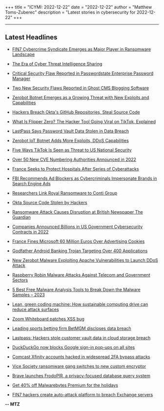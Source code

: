 +++
title = "ICYMI: 2022-12-22"
date = "2022-12-22"
author = "Matthew Toms-Zuberec"
description = "Latest stories in cybersecurity for 2022-12-22"
+++

---------------------------------------------------------------------------
## Latest Headlines
- [FIN7 Cybercrime Syndicate Emerges as Major Player in Ransomware Landscape](https://thehackernews.com/2022/12/fin7-cybercrime-syndicate-emerges-as.html)

- [The Era of Cyber Threat Intelligence Sharing](https://thehackernews.com/2022/12/the-era-of-cyber-threat-intelligence.html)

- [Critical Security Flaw Reported in Passwordstate Enterprise Password Manager](https://thehackernews.com/2022/12/critical-security-flaw-reported-in.html)

- [Two New Security Flaws Reported in Ghost CMS Blogging Software](https://thehackernews.com/2022/12/two-new-security-flaws-reported-in.html)

- [Zerobot Botnet Emerges as a Growing Threat with New Exploits and Capabilities](https://thehackernews.com/2022/12/zerobot-botnet-emerges-as-growing.html)

- [Hackers Breach Okta's GitHub Repositories, Steal Source Code](https://thehackernews.com/2022/12/hackers-breach-oktas-github.html)

- [What Is Flipper Zero? The Hacker Tool Going Viral on TikTok, Explained](https://www.wired.com/story/what-is-flipper-zero-tiktok/)

- [LastPass Says Password Vault Data Stolen in Data Breach](https://www.securityweek.com/lastpass-says-password-vault-data-stolen-data-breach)

- [Zerobot IoT Botnet Adds More Exploits, DDoS Capabilities](https://www.securityweek.com/zerobot-iot-botnet-adds-more-exploits-ddos-capabilities)

- [Five Ways TikTok Is Seen as Threat to US National Security](https://www.securityweek.com/five-ways-tiktok-seen-threat-us-national-security)

- [Over 50 New CVE Numbering Authorities Announced in 2022](https://www.securityweek.com/over-50-new-cve-numbering-authorities-announced-2022)

- [France Seeks to Protect Hospitals After Series of Cyberattacks](https://www.securityweek.com/france-seeks-protect-hospitals-after-series-cyberattacks)

- [FBI Recommends Ad Blockers as Cybercriminals Impersonate Brands in Search Engine Ads](https://www.securityweek.com/fbi-recommends-ad-blockers-cybercriminals-impersonate-brands-search-engine-ads)

- [Researchers Link Royal Ransomware to Conti Group](https://www.securityweek.com/researchers-link-royal-ransomware-conti-group)

- [Okta Source Code Stolen by Hackers](https://www.securityweek.com/okta-source-code-stolen-hackers)

- [Ransomware Attack Causes Disruption at British Newspaper The Guardian](https://www.securityweek.com/ransomware-attack-causes-disruption-british-newspaper-guardian)

- [Companies Announced Billions in US Government Cybersecurity Contracts in 2022](https://www.securityweek.com/companies-announced-billions-us-government-cybersecurity-contracts-2022)

- [France Fines Microsoft 60 Million Euros Over Advertising Cookies](https://www.securityweek.com/france-fines-microsoft-60-million-euros-over-advertising-cookies)

- [Godfather Android Banking Trojan Targeting Over 400 Applications](https://www.securityweek.com/godfather-android-banking-trojan-targeting-over-400-applications)

- [New Zerobot Malware Exploiting Apache Vulnerabilities to Launch DDoS Attack](https://cybersecuritynews.com/zerobot-malware/)

- [Raspberry Robin Malware Attacks Against Telecom and Government Sectors](https://cybersecuritynews.com/raspberry-robin-malware/)

- [5 Best Free Malware Analysis Tools to Break Down the Malware Samples – 2023](https://cybersecuritynews.com/malware-analysis-tools/)

- [Lean, green coding machine: How sustainable computing drive can reduce attack surfaces](https://portswigger.net/daily-swig/lean-green-coding-machine-how-sustainable-computing-drive-can-reduce-attack-surfaces)

- [Zoom Whiteboard patches XSS bug](https://portswigger.net/daily-swig/zoom-whiteboard-patches-xss-bug)

- [Leading sports betting firm BetMGM discloses data breach](https://www.bleepingcomputer.com/news/security/leading-sports-betting-firm-betmgm-discloses-data-breach/)

- [Lastpass: Hackers stole customer vault data in cloud storage breach](https://www.bleepingcomputer.com/news/security/lastpass-hackers-stole-customer-vault-data-in-cloud-storage-breach/)

- [DuckDuckGo now blocks Google sign-in pop-ups on all sites](https://www.bleepingcomputer.com/news/security/duckduckgo-now-blocks-google-sign-in-pop-ups-on-all-sites/)

- [Comcast Xfinity accounts hacked in widespread 2FA bypass attacks](https://www.bleepingcomputer.com/news/security/comcast-xfinity-accounts-hacked-in-widespread-2fa-bypass-attacks/)

- [Vice Society ransomware gang switches to new custom encryptor](https://www.bleepingcomputer.com/news/security/vice-society-ransomware-gang-switches-to-new-custom-encryptor/)

- [Brave launches FrodoPIR, a privacy-focused database query system](https://www.bleepingcomputer.com/news/security/brave-launches-frodopir-a-privacy-focused-database-query-system/)

- [Get 40% off Malwarebytes Premium for the holidays](https://www.bleepingcomputer.com/news/software/get-40-percent-off-malwarebytes-premium-for-the-holidays/)

- [FIN7 hackers create auto-attack platform to breach Exchange servers](https://www.bleepingcomputer.com/news/security/fin7-hackers-create-auto-attack-platform-to-breach-exchange-servers/)

**-- MTZ**
